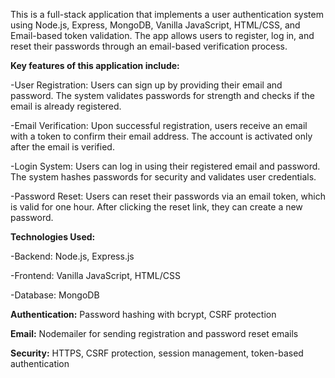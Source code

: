 This is a full-stack application that implements a user authentication system using Node.js, Express, MongoDB, Vanilla JavaScript, HTML/CSS, and Email-based token validation. The app allows users to register, log in, and reset their passwords through an email-based verification process.

**Key features of this application include:**

-User Registration: Users can sign up by providing their email and password. The system validates passwords for strength and checks if the email is already registered.

-Email Verification: Upon successful registration, users receive an email with a token to confirm their email address. The account is activated only after the email is verified.

-Login System: Users can log in using their registered email and password. The system hashes passwords for security and validates user credentials.

-Password Reset: Users can reset their passwords via an email token, which is valid for one hour. After clicking the reset link, they can create a new password.



**Technologies Used:**

-Backend: Node.js, Express.js

-Frontend: Vanilla JavaScript, HTML/CSS

-Database: MongoDB



**Authentication:** Password hashing with bcrypt, CSRF protection



**Email:** Nodemailer for sending registration and password reset emails


**Security:** HTTPS, CSRF protection, session management, token-based authentication
